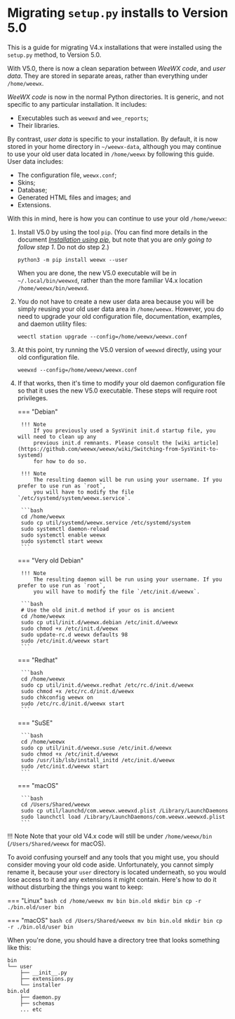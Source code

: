 # Migrating `setup.py` installs to Version 5.0

This is a guide for migrating V4.x installations that were installed using the `setup.py` method,
to Version 5.0.

With V5.0, there is now a clean separation between *WeeWX code*, and *user data*. They are stored
in
separate areas, rather than everything under `/home/weewx`.

*WeeWX code* is now in the normal Python directories. It is generic, and not specific to any
particular installation. It includes:

- Executables such as `weewxd` and `wee_reports`;
- Their libraries.

By contrast, *user data* is specific to your installation. By default, it is now stored in your
home directory in `~/weewx-data`, although you may continue to use your old user data located in
`/home/weewx` by following this guide. User data includes:

* The configuration file, `weewx.conf`;
* Skins;
* Database;
* Generated HTML files and images; and
* Extensions.

With this in mind, here is how you can continue to use your old `/home/weewx`:

1. Install V5.0 by using the tool `pip`. (You can find more details in the document 
   [_Installation using pip_](pip.md), but note that you are *only going to follow step 1*.
   Do not do step 2.)

    ```shell
    python3 -m pip install weewx --user
    ```

    When you are done, the new V5.0 executable will be in `~/.local/bin/weewxd`,
    rather than the more familiar V4.x location `/home/weewx/bin/weewxd`.

2. You do not have to create a new user data area because you will be simply reusing
   your old user data area in `/home/weewx`. However, you do need to upgrade your old configuration
   file, documentation, examples, and daemon utility files:

    ```shell
    weectl station upgrade --config=/home/weewx/weewx.conf
    ```

3. At this point, try running the V5.0 version of `weewxd` directly, using your
   old configuration file.

    ```shell
    weewxd --config=/home/weewx/weewx.conf
    ```

4. If that works, then it's time to modify your old daemon configuration file
   so that it uses the new V5.0 executable. These steps will require root privileges.

    === "Debian"

        !!! Note
            If you previously used a SysVinit init.d startup file, you will need to clean up any
            previous init.d remnants. Please consult the [wiki article](https://github.com/weewx/weewx/wiki/Switching-from-SysVinit-to-systemd)
            for how to do so.
   
        !!! Note
            The resulting daemon will be run using your username. If you prefer to use run as `root`,
            you will have to modify the file `/etc/systemd/system/weewx.service`.
   
        ```bash
        cd /home/weewx
        sudo cp util/systemd/weewx.service /etc/systemd/system
        sudo systemctl daemon-reload
        sudo systemctl enable weewx
        sudo systemctl start weewx
        ```

    === "Very old Debian"
      
        !!! Note
            The resulting daemon will be run using your username. If you prefer to use run as `root`,
            you will have to modify the file `/etc/init.d/weewx`.
      
        ```bash
        # Use the old init.d method if your os is ancient
        cd /home/weewx
        sudo cp util/init.d/weewx.debian /etc/init.d/weewx
        sudo chmod +x /etc/init.d/weewx
        sudo update-rc.d weewx defaults 98
        sudo /etc/init.d/weewx start     
        ```
      
    === "Redhat"
      
        ```bash
        cd /home/weewx
        sudo cp util/init.d/weewx.redhat /etc/rc.d/init.d/weewx
        sudo chmod +x /etc/rc.d/init.d/weewx
        sudo chkconfig weewx on
        sudo /etc/rc.d/init.d/weewx start
        ```
      
    === "SuSE"
      
        ```bash
        cd /home/weewx
        sudo cp util/init.d/weewx.suse /etc/init.d/weewx
        sudo chmod +x /etc/init.d/weewx
        sudo /usr/lib/lsb/install_initd /etc/init.d/weewx
        sudo /etc/init.d/weewx start
        ```
      
    === "macOS"
      
        ```bash
        cd /Users/Shared/weewx
        sudo cp util/launchd/com.weewx.weewxd.plist /Library/LaunchDaemons
        sudo launchctl load /Library/LaunchDaemons/com.weewx.weewxd.plist
        ```

 
!!! Note
    Note that your old V4.x code will still be under `/home/weewx/bin` (`/Users/Shared/weewx` for 
    macOS).

To avoid confusing yourself and any tools that you might use, you should consider moving your old
code aside. Unfortunately, you cannot simply rename it, because your `user` directory is located
underneath, so you would lose access to it and any extensions it might contain. Here's how to do it
without disturbing the things you want to keep:

=== "Linux"
    ``` bash
    cd /home/weewx
    mv bin bin.old
    mkdir bin
    cp -r ./bin.old/user bin 
    ```

=== "macOS"
    ``` bash
    cd /Users/Shared/weewx
    mv bin bin.old
    mkdir bin
    cp -r ./bin.old/user bin 
    ```

When you're done, you should have a directory tree that looks something like this:

```
bin
└── user
    ├── __init__.py
    ├── extensions.py
    └── installer
bin.old
    ├── daemon.py
    ├── schemas
    ... etc
```
